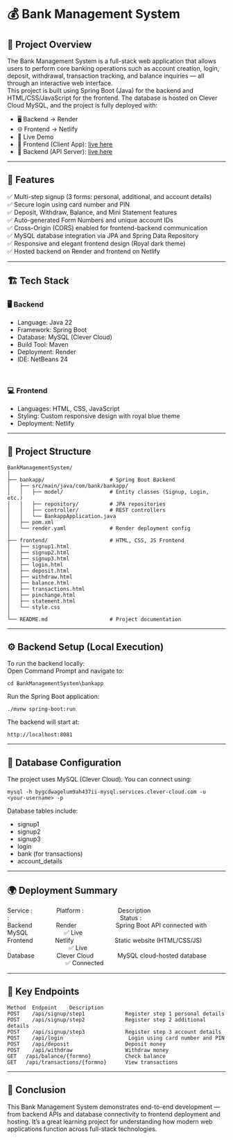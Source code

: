 # 💰 Bank Management System

## 🏦 Project Overview

The Bank Management System is a full-stack web application that allows users to perform core banking operations such as account creation, login, deposit, withdrawal, transaction tracking, and balance inquiries — all through an interactive web interface.
<br>
This project is built using Spring Boot (Java) for the backend and HTML/CSS/JavaScript for the frontend. The database is hosted on Clever Cloud MySQL, and the project is fully deployed with:

- 🖥️ Backend → Render
- 🌐 Frontend → Netlify
- 🚀 Live Demo
- 🔗 Frontend (Client App): [live here](https://royalbankbysk.netlify.app)
- 🔗 Backend (API Server): [live here](https://bankmanagementsystem-961b.onrender.com)

---

## 🧠 Features

✅ Multi-step signup (3 forms: personal, additional, and account details)<br>
✅ Secure login using card number and PIN<br>
✅ Deposit, Withdraw, Balance, and Mini Statement features<br>
✅ Auto-generated Form Numbers and unique account IDs<br>
✅ Cross-Origin (CORS) enabled for frontend-backend communication<br>
✅ MySQL database integration via JPA and Spring Data Repository<br>
✅ Responsive and elegant frontend design (Royal dark theme)<br>
✅ Hosted backend on Render and frontend on Netlify

---

## 🏗️ Tech Stack

### 🖥️ Backend

- Language: Java 22
- Framework: Spring Boot
- Database: MySQL (Clever Cloud)
- Build Tool: Maven
- Deployment: Render
- IDE: NetBeans 24

<br>

### 💻 Frontend

- Languages: HTML, CSS, JavaScript
- Styling: Custom responsive design with royal blue theme
- Deployment: Netlify

--- 

## 🧩 Project Structure
```
BankManagementSystem/
│
├── bankapp/                     # Spring Boot Backend
│   ├── src/main/java/com/bank/bankapp/
│   │   ├── model/               # Entity classes (Signup, Login, etc.)
│   │   ├── repository/          # JPA repositories
│   │   ├── controller/          # REST controllers
│   │   └── BankappApplication.java
│   ├── pom.xml
│   └── render.yaml              # Render deployment config
│
├── frontend/                    # HTML, CSS, JS Frontend
│   ├── signup1.html
│   ├── signup2.html
│   ├── signup3.html
│   ├── login.html
│   ├── deposit.html
│   ├── withdraw.html
│   ├── balance.html
│   ├── transactions.html
│   ├── pinchange.html
│   ├── statement.html
│   └── style.css
│
└── README.md                    # Project documentation
```

---

## ⚙️ Backend Setup (Local Execution)

To run the backend locally:<br>
Open Command Prompt and navigate to:<br>
```
cd BankManagementSystem\bankapp
```

Run the Spring Boot application:<br>
```
./mvnw spring-boot:run
```

The backend will start at:
```
http://localhost:8081
```
---

## 💾 Database Configuration

The project uses MySQL (Clever Cloud).
You can connect using:
```
mysql -h bygcdwagelum9ah437ii-mysql.services.clever-cloud.com -u <your-username> -p
```

Database tables include:

- signup1
- signup2
- signup3
- login
- bank (for transactions)
- account_details

---

## 🌍 Deployment Summary

Service :&nbsp;&nbsp;&nbsp;&nbsp;&nbsp;&nbsp;&nbsp;&nbsp;&nbsp;&nbsp;&nbsp;&nbsp;&nbsp;                    	Platform :&nbsp;&nbsp;&nbsp;&nbsp;&nbsp;&nbsp;&nbsp;&nbsp;&nbsp;&nbsp;&nbsp;&nbsp;&nbsp;&nbsp;&nbsp;&nbsp;&nbsp;&nbsp;&nbsp;	              Description :&nbsp;&nbsp;&nbsp;&nbsp;&nbsp;&nbsp;&nbsp;&nbsp;&nbsp;&nbsp;&nbsp;&nbsp;&nbsp;&nbsp;&nbsp;&nbsp;&nbsp;&nbsp;&nbsp;&nbsp;&nbsp;&nbsp;&nbsp;&nbsp;&nbsp;&nbsp;&nbsp;&nbsp;&nbsp;&nbsp;&nbsp;&nbsp;&nbsp;&nbsp;&nbsp;&nbsp;&nbsp;&nbsp;&nbsp;&nbsp;&nbsp;&nbsp;&nbsp;&nbsp;&nbsp;&nbsp;&nbsp;&nbsp;&nbsp;&nbsp;&nbsp;&nbsp;&nbsp;&nbsp;&nbsp;&nbsp;&nbsp;&nbsp;&nbsp;&nbsp;&nbsp;&nbsp;&nbsp;&nbsp;	                                    Status :&nbsp;&nbsp;&nbsp;&nbsp;&nbsp;&nbsp;&nbsp;&nbsp;&nbsp;&nbsp;&nbsp;&nbsp;&nbsp; <br>
Backend	&nbsp;&nbsp;&nbsp;&nbsp;&nbsp;&nbsp;&nbsp;&nbsp;&nbsp;&nbsp;&nbsp;&nbsp;                      Render	&nbsp;&nbsp;&nbsp;&nbsp;&nbsp;&nbsp;&nbsp;&nbsp;&nbsp;&nbsp;&nbsp;&nbsp;&nbsp;&nbsp;&nbsp;&nbsp;&nbsp;&nbsp;&nbsp;&nbsp;&nbsp;               Spring Boot API connected with MySQL &nbsp;&nbsp;&nbsp;&nbsp;&nbsp;&nbsp;&nbsp;&nbsp;&nbsp;&nbsp;&nbsp;&nbsp;&nbsp;&nbsp;&nbsp;&nbsp;&nbsp;&nbsp;&nbsp;	                                                                                                                                                                                                                                                                                      ✅ Live    &nbsp;&nbsp;&nbsp;&nbsp;&nbsp;&nbsp;&nbsp;&nbsp;&nbsp;&nbsp;&nbsp;&nbsp;&nbsp;<br>
Frontend &nbsp;&nbsp;&nbsp;&nbsp;&nbsp;&nbsp;&nbsp;&nbsp;&nbsp;&nbsp;&nbsp;                   	Netlify &nbsp;&nbsp;&nbsp;&nbsp;&nbsp;&nbsp;&nbsp;&nbsp;&nbsp;&nbsp;&nbsp;&nbsp;&nbsp;&nbsp;&nbsp;&nbsp;&nbsp;&nbsp;&nbsp;&nbsp;&nbsp;&nbsp;	                   Static website (HTML/CSS/JS)	&nbsp;&nbsp;&nbsp;&nbsp;&nbsp;&nbsp;&nbsp;&nbsp;&nbsp;&nbsp;&nbsp;&nbsp;&nbsp;&nbsp;&nbsp;&nbsp;&nbsp;&nbsp;&nbsp;&nbsp;&nbsp;&nbsp;&nbsp;&nbsp;&nbsp;&nbsp;&nbsp;&nbsp;&nbsp;&nbsp;&nbsp;&nbsp;&nbsp;&nbsp;&nbsp;		                                                                                                                                                                                                                              ✅ Live     &nbsp;&nbsp;&nbsp;&nbsp;&nbsp;&nbsp;&nbsp;&nbsp;&nbsp;&nbsp;&nbsp;&nbsp;&nbsp;&nbsp;&nbsp;&nbsp;&nbsp;&nbsp;&nbsp; <br>
Database &nbsp;&nbsp;&nbsp;&nbsp;&nbsp;&nbsp;&nbsp;&nbsp;&nbsp;&nbsp;&nbsp;                     Clever Cloud	&nbsp;&nbsp;&nbsp;&nbsp;&nbsp;&nbsp;&nbsp;&nbsp;&nbsp;&nbsp;&nbsp;&nbsp;                                              MySQL cloud-hosted database  &nbsp;&nbsp;&nbsp;&nbsp;&nbsp;&nbsp;&nbsp;&nbsp;&nbsp;&nbsp;&nbsp;&nbsp;&nbsp;&nbsp;&nbsp;&nbsp;&nbsp;&nbsp;&nbsp;&nbsp;&nbsp;&nbsp;&nbsp;&nbsp;&nbsp;&nbsp;&nbsp;&nbsp;&nbsp;&nbsp;&nbsp;&nbsp;&nbsp;	                                                                                                                                                                                                                                                           ✅ Connected  &nbsp;&nbsp;&nbsp;&nbsp;&nbsp;&nbsp;&nbsp;&nbsp;&nbsp;&nbsp;&nbsp;&nbsp;&nbsp;&nbsp;&nbsp;&nbsp;&nbsp;&nbsp;&nbsp; <br>

---

## 🧰 Key Endpoints
```
Method	Endpoint	Description
POST	/api/signup/step1	          Register step 1 personal details
POST	/api/signup/step2	          Register step 2 additional details
POST	/api/signup/step3	          Register step 3 account details
POST	/api/login	                   Login using card number and PIN
POST	/api/deposit	              Deposit money
POST	/api/withdraw	              Withdraw money
GET	  /api/balance/{formno}	          Check balance
GET	  /api/transactions/{formno}	  View transactions
```

---

## 🏁 Conclusion

This Bank Management System demonstrates end-to-end development — from backend APIs and database connectivity to frontend deployment and hosting. It’s a great learning project for understanding how modern web applications function across full-stack technologies.
